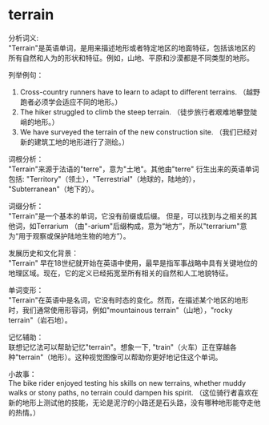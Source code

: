 # terrain

分析词义:  
"Terrain"是英语单词，是用来描述地形或者特定地区的地面特征，包括该地区的所有自然和人为的形状和特征。例如，山地、平原和沙漠都是不同类型的地形。

  

列举例句：

  

1.  Cross-country runners have to learn to adapt to different terrains. （越野跑者必须学会适应不同的地形。）
2.  The hiker struggled to climb the steep terrain. （徒步旅行者艰难地攀登陡峭的地形。）
3.  We have surveyed the terrain of the new construction site. （我们已经对新的建筑工地的地形进行了测绘。）

  

词根分析：  
"Terrain"来源于法语的"terre"，意为"土地"。其他由"terre" 衍生出来的英语单词包括: "Territory"（领土），"Terrestrial"（地球的，陆地的）， "Subterranean"（地下的）。

  

词缀分析：  
"Terrain"是一个基本的单词，它没有前缀或后缀。 但是，可以找到与之相关的其他词，如Terrarium （由"-arium"后缀构成，意为“地方”，所以"terrarium"意为“用于观察或保护陆地生物的地方”）。

  

发展历史和文化背景：  
"Terrain" 早在18世纪就开始在英语中使用，最早是指军事战略中具有关键地位的地理区域。现在，它的定义已经拓宽至所有相关的自然和人工地貌特征。

  

单词变形：  
"Terrain"在英语中是名词，它没有时态的变化。然而，在描述某个地区的地形时，我们通常使用形容词，例如"mountainous terrain"（山地），"rocky terrain"（岩石地）。

  

记忆辅助：  
联想记忆法可以帮助记忆"terrain"。想象一下, "train"（火车）正在穿越各种"terrain"（地形）。这种视觉图像可以帮助你更好地记住这个单词。

  

小故事：  
The bike rider enjoyed testing his skills on new terrains, whether muddy walks or stony paths, no terrain could dampen his spirit. （这位骑行者喜欢在新的地形上测试他的技能，无论是泥泞的小路还是石头路，没有哪种地形能夺走他的热情。）
